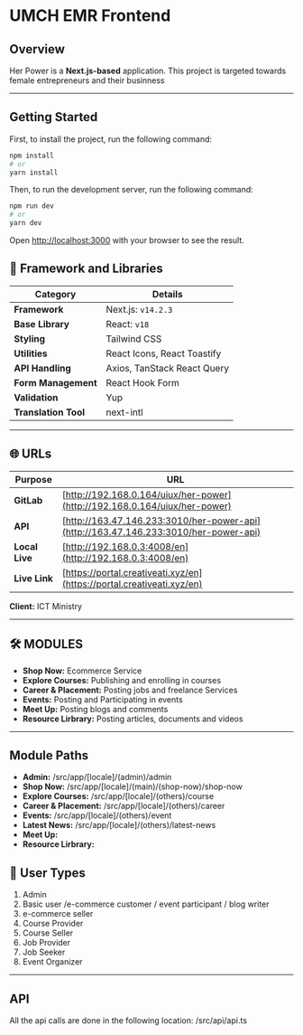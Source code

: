 <!-- This is a [Next.js](https://nextjs.org/) project bootstrapped with [`create-next-app`](https://github.com/vercel/next.js/tree/canary/packages/create-next-app).

## Getting Started

First, run the development server:

```bash
npm run dev
# or
yarn dev
# or
pnpm dev
# or
bun dev
```

Open [http://localhost:3000](http://localhost:3000) with your browser to see the result.

You can start editing the page by modifying `app/page.tsx`. The page auto-updates as you edit the file.

This project uses [`next/font`](https://nextjs.org/docs/basic-features/font-optimization) to automatically optimize and load Inter, a custom Google Font.

## Learn More

To learn more about Next.js, take a look at the following resources:

- [Next.js Documentation](https://nextjs.org/docs) - learn about Next.js features and API.
- [Learn Next.js](https://nextjs.org/learn) - an interactive Next.js tutorial.

You can check out [the Next.js GitHub repository](https://github.com/vercel/next.js/) - your feedback and contributions are welcome!

## Deploy on Vercel

The easiest way to deploy your Next.js app is to use the [Vercel Platform](https://vercel.com/new?utm_medium=default-template&filter=next.js&utm_source=create-next-app&utm_campaign=create-next-app-readme) from the creators of Next.js.

Check out our [Next.js deployment documentation](https://nextjs.org/docs/deployment) for more details.
#   h e r - p o w e r 
 
  -->

# UMCH EMR Frontend

## Overview

Her Power is a **Next.js-based** application. This project is targeted towards female entrepreneurs and their businness

---

## Getting Started

First, to install the project, run the following command:

```bash
npm install
# or
yarn install
```

Then, to run the development server, run the following command:

```bash
npm run dev
# or
yarn dev
```

Open [http://localhost:3000](http://localhost:3000) with your browser to see the result.

## 🚀 Framework and Libraries

| **Category**         | **Details**                 |
| -------------------- | --------------------------- |
| **Framework**        | Next.js: `v14.2.3`          |
| **Base Library**     | React: `v18`                |
| **Styling**          | Tailwind CSS                |
| **Utilities**        | React Icons, React Toastify |
| **API Handling**     | Axios, TanStack React Query |
| **Form Management**  | React Hook Form             |
| **Validation**       | Yup                         |
| **Translation Tool** | next-intl                   |

---

## 🌐 URLs

| **Purpose**    | **URL**                                                                              |
| -------------- | ------------------------------------------------------------------------------------ |
| **GitLab**     | [http://192.168.0.164/uiux/her-power](http://192.168.0.164/uiux/her-power)           |
| **API**        | [http://163.47.146.233:3010/her-power-api](http://163.47.146.233:3010/her-power-api) |
| **Local Live** | [http://192.168.0.3:4008/en](http://192.168.0.3:4008/en)                             |
| **Live Link**  | [https://portal.creativeati.xyz/en](https://portal.creativeati.xyz/en)               |

**Client:** ICT Ministry

---

## 🛠️ MODULES

- **Shop Now:** Ecommerce Service
- **Explore Courses:** Publishing and enrolling in courses
- **Career & Placement:** Posting jobs and freelance Services
- **Events:** Posting and Participating in events
- **Meet Up:** Posting blogs and comments
- **Resource Lirbrary:** Posting articles, documents and videos

---

## Module Paths

- **Admin:** /src/app/[locale]/(admin)/admin
- **Shop Now:** /src/app/[locale]/(main)/(shop-now)/shop-now
- **Explore Courses:** /src/app/[locale]/(others)/course
- **Career & Placement:** /src/app/[locale]/(others)/career
- **Events:** /src/app/[locale]/(others)/event
- **Latest News:** /src/app/[locale]/(others)/latest-news
- **Meet Up:**
- **Resource Lirbrary:**

## 👤 User Types

1. Admin
2. Basic user /e-commerce customer / event participant / blog writer
3. e-commerce seller
4. Course Provider
5. Course Seller
6. Job Provider
7. Job Seeker
8. Event Organizer

---

## API

All the api calls are done in the following location:
/src/api/api.ts
